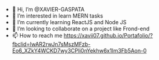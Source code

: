 - 👋 Hi, I’m @XAVIER-GASPATA
- 👀 I’m interested in learn MERN tasks
- 🌱 I’m currently learning ReactJS and Node JS
- 💞️ I’m looking to collaborate on a project like Frond-end
- 📫 How to reach me https://xavii07.github.io/Portafolio/?fbclid=IwAR2rwJn7sMszMFzb-Eo6_XZkY4WCKD7wy3CPli0nYekhw6x1Im3Fb5Aon-0

<!---
xavii07/xavii07 is a ✨ special ✨ repository because its `README.md` (this file) appears on your GitHub profile.
You can click the Preview link to take a look at your changes.
--->
